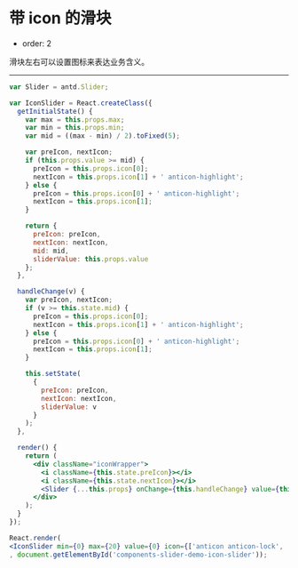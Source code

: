 # 带 icon 的滑块

- order: 2

滑块左右可以设置图标来表达业务含义。

---

````jsx
var Slider = antd.Slider;

var IconSlider = React.createClass({
  getInitialState() {
    var max = this.props.max;
    var min = this.props.min;
    var mid = ((max - min) / 2).toFixed(5);

    var preIcon, nextIcon;
    if (this.props.value >= mid) {
      preIcon = this.props.icon[0];
      nextIcon = this.props.icon[1] + ' anticon-highlight';
    } else {
      preIcon = this.props.icon[0] + ' anticon-highlight';
      nextIcon = this.props.icon[1];
    }

    return {
      preIcon: preIcon,
      nextIcon: nextIcon,
      mid: mid,
      sliderValue: this.props.value
    };
  },

  handleChange(v) {
    var preIcon, nextIcon;
    if (v >= this.state.mid) {
      preIcon = this.props.icon[0];
      nextIcon = this.props.icon[1] + ' anticon-highlight';
    } else {
      preIcon = this.props.icon[0] + ' anticon-highlight';
      nextIcon = this.props.icon[1];
    }

    this.setState(
      {
        preIcon: preIcon,
        nextIcon: nextIcon,
        sliderValue: v
      }
    );
  },

  render() {
    return (
      <div className="iconWrapper">
        <i className={this.state.preIcon}></i>
        <i className={this.state.nextIcon}></i>
        <Slider {...this.props} onChange={this.handleChange} value={this.state.sliderValue} />
      </div>
    );
  }
});

React.render(
<IconSlider min={0} max={20} value={0} icon={['anticon anticon-lock', 'anticon anticon-unlock']} />
, document.getElementById('components-slider-demo-icon-slider'));
````

<style>
.iconWrapper {
  position: relative;
  padding: 0 24px 0 9px;
}

.iconWrapper .anticon {
  position: absolute;
  top: -6px;
  width: 16px;
  height: 16px;
  line-height: 1;
  font-size: 16px;
  color: #ccc;
}

.iconWrapper .anticon-lock {
  left: 0;
}
.iconWrapper .anticon-unlock{
  right: 0;
}

.anticon.anticon-highlight {
  color: #666;
}
</style>
